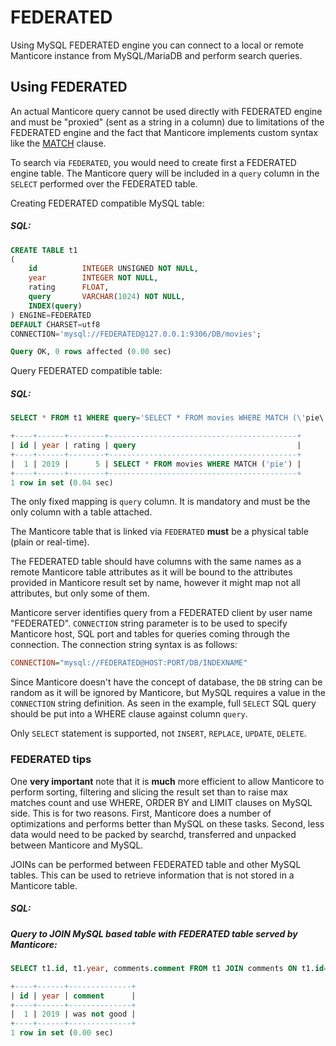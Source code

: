 # FEDERATED

Using MySQL FEDERATED engine you can connect to a local or remote Manticore instance from MySQL/MariaDB and perform search queries.

## Using FEDERATED

An actual Manticore query cannot be used directly with FEDERATED engine and must be "proxied" (sent as a string in a column) due to limitations of the FEDERATED engine and the fact that Manticore implements custom syntax like the [MATCH](../Searching/Full_text_matching/Basic_usage.md) clause.

To search via `FEDERATED`, you would need to create first a FEDERATED engine table. The Manticore query will be included in a `query` column in the `SELECT` performed over the FEDERATED table.

<!-- example create federated -->
Creating FEDERATED compatible MySQL table:


<!-- intro -->
##### SQL:

<!-- request SQL -->

```sql
CREATE TABLE t1
(
    id          INTEGER UNSIGNED NOT NULL,
    year        INTEGER NOT NULL,
    rating    	FLOAT,
    query       VARCHAR(1024) NOT NULL,
    INDEX(query)
) ENGINE=FEDERATED
DEFAULT CHARSET=utf8
CONNECTION='mysql://FEDERATED@127.0.0.1:9306/DB/movies';
```
<!-- response SQL-->

```sql
Query OK, 0 rows affected (0.00 sec)
```
<!-- end -->

<!-- example select federated -->
Query FEDERATED compatible table:


<!-- intro -->
##### SQL:

<!-- request SQL -->

```sql
SELECT * FROM t1 WHERE query='SELECT * FROM movies WHERE MATCH (\'pie\')';
```

<!-- response SQL-->

```sql
+----+------+--------+------------------------------------------+
| id | year | rating | query                                    |
+----+------+--------+------------------------------------------+
|  1 | 2019 |      5 | SELECT * FROM movies WHERE MATCH ('pie') |
+----+------+--------+------------------------------------------+
1 row in set (0.04 sec)
```
<!-- end -->

The only fixed mapping is `query` column. It is mandatory and must be the only column with a table attached.

The Manticore table that is linked via `FEDERATED` **must** be a physical table (plain or real-time).

The FEDERATED table should have columns with the same names as a remote Manticore table attributes as it will be bound to the attributes provided in Manticore result set by name, however it might map not all attributes, but only some of them.

Manticore server identifies query from a FEDERATED client by user name "FEDERATED". `CONNECTION` string parameter is to be used to specify Manticore host, SQL port and tables for queries coming through the connection. The connection string syntax is as follows:

```ini
CONNECTION="mysql://FEDERATED@HOST:PORT/DB/INDEXNAME"
```

Since Manticore doesn't have the concept of database, the `DB` string can be random as it will be ignored by Manticore, but MySQL requires a value in the `CONNECTION` string definition. As seen in the example, full `SELECT` SQL query should be put into a WHERE clause against column `query`.

Only `SELECT` statement is supported, not `INSERT`, `REPLACE`, `UPDATE`, `DELETE`.

### FEDERATED tips

One **very important** note that it is **much** more efficient to allow Manticore to perform sorting, filtering and slicing the result set than to raise max matches count and use WHERE, ORDER BY and LIMIT clauses on MySQL side. This is for two reasons. First, Manticore does a number of optimizations and performs better than MySQL on these tasks. Second, less data would need to be packed by searchd, transferred and unpacked between Manticore and MySQL.

<!-- example federated join -->
JOINs can be performed between FEDERATED table and other MySQL tables. This can be used to retrieve information that is not stored in a Manticore table.


<!-- intro -->
##### SQL:

<!-- request SQL -->
##### Query to JOIN MySQL based table with FEDERATED table served by Manticore:

```sql
SELECT t1.id, t1.year, comments.comment FROM t1 JOIN comments ON t1.id=comments.post_id WHERE query='SELECT * FROM movies WHERE MATCH (\'pie\')';
```

<!-- response SQL-->

```sql
+----+------+--------------+
| id | year | comment      |
+----+------+--------------+
|  1 | 2019 | was not good |
+----+------+--------------+
1 row in set (0.00 sec)
```

<!-- end -->
